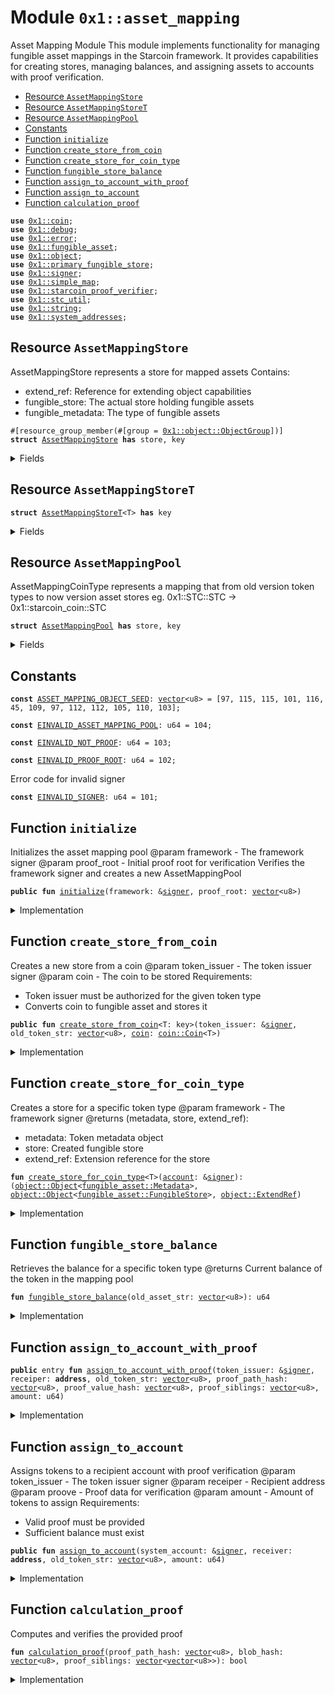 
<a id="0x1_asset_mapping"></a>

# Module `0x1::asset_mapping`

Asset Mapping Module
This module implements functionality for managing fungible asset mappings in the Starcoin framework.
It provides capabilities for creating stores, managing balances, and assigning assets to accounts
with proof verification.


-  [Resource `AssetMappingStore`](#0x1_asset_mapping_AssetMappingStore)
-  [Resource `AssetMappingStoreT`](#0x1_asset_mapping_AssetMappingStoreT)
-  [Resource `AssetMappingPool`](#0x1_asset_mapping_AssetMappingPool)
-  [Constants](#@Constants_0)
-  [Function `initialize`](#0x1_asset_mapping_initialize)
-  [Function `create_store_from_coin`](#0x1_asset_mapping_create_store_from_coin)
-  [Function `create_store_for_coin_type`](#0x1_asset_mapping_create_store_for_coin_type)
-  [Function `fungible_store_balance`](#0x1_asset_mapping_fungible_store_balance)
-  [Function `assign_to_account_with_proof`](#0x1_asset_mapping_assign_to_account_with_proof)
-  [Function `assign_to_account`](#0x1_asset_mapping_assign_to_account)
-  [Function `calculation_proof`](#0x1_asset_mapping_calculation_proof)


<pre><code><b>use</b> <a href="coin.md#0x1_coin">0x1::coin</a>;
<b>use</b> <a href="../../starcoin-stdlib/doc/debug.md#0x1_debug">0x1::debug</a>;
<b>use</b> <a href="../../move-stdlib/doc/error.md#0x1_error">0x1::error</a>;
<b>use</b> <a href="fungible_asset.md#0x1_fungible_asset">0x1::fungible_asset</a>;
<b>use</b> <a href="object.md#0x1_object">0x1::object</a>;
<b>use</b> <a href="primary_fungible_store.md#0x1_primary_fungible_store">0x1::primary_fungible_store</a>;
<b>use</b> <a href="../../move-stdlib/doc/signer.md#0x1_signer">0x1::signer</a>;
<b>use</b> <a href="../../starcoin-stdlib/doc/simple_map.md#0x1_simple_map">0x1::simple_map</a>;
<b>use</b> <a href="starcoin_proof.md#0x1_starcoin_proof_verifier">0x1::starcoin_proof_verifier</a>;
<b>use</b> <a href="stc_util.md#0x1_stc_util">0x1::stc_util</a>;
<b>use</b> <a href="../../move-stdlib/doc/string.md#0x1_string">0x1::string</a>;
<b>use</b> <a href="system_addresses.md#0x1_system_addresses">0x1::system_addresses</a>;
</code></pre>



<a id="0x1_asset_mapping_AssetMappingStore"></a>

## Resource `AssetMappingStore`

AssetMappingStore represents a store for mapped assets
Contains:
- extend_ref: Reference for extending object capabilities
- fungible_store: The actual store holding fungible assets
- fungible_metadata: The type of fungible assets


<pre><code>#[resource_group_member(#[group = <a href="object.md#0x1_object_ObjectGroup">0x1::object::ObjectGroup</a>])]
<b>struct</b> <a href="asset_mapping.md#0x1_asset_mapping_AssetMappingStore">AssetMappingStore</a> <b>has</b> store, key
</code></pre>



<details>
<summary>Fields</summary>


<dl>
<dt>
<code>extend_ref: <a href="object.md#0x1_object_ExtendRef">object::ExtendRef</a></code>
</dt>
<dd>

</dd>
<dt>
<code>fungible_store: <a href="object.md#0x1_object_Object">object::Object</a>&lt;<a href="fungible_asset.md#0x1_fungible_asset_FungibleStore">fungible_asset::FungibleStore</a>&gt;</code>
</dt>
<dd>

</dd>
<dt>
<code>metadata: <a href="object.md#0x1_object_Object">object::Object</a>&lt;<a href="fungible_asset.md#0x1_fungible_asset_Metadata">fungible_asset::Metadata</a>&gt;</code>
</dt>
<dd>

</dd>
</dl>


</details>

<a id="0x1_asset_mapping_AssetMappingStoreT"></a>

## Resource `AssetMappingStoreT`



<pre><code><b>struct</b> <a href="asset_mapping.md#0x1_asset_mapping_AssetMappingStoreT">AssetMappingStoreT</a>&lt;T&gt; <b>has</b> key
</code></pre>



<details>
<summary>Fields</summary>


<dl>
<dt>
<code><a href="coin.md#0x1_coin">coin</a>: <a href="coin.md#0x1_coin_Coin">coin::Coin</a>&lt;T&gt;</code>
</dt>
<dd>

</dd>
<dt>
<code>old_path_str: <a href="../../move-stdlib/doc/vector.md#0x1_vector">vector</a>&lt;u8&gt;</code>
</dt>
<dd>

</dd>
</dl>


</details>

<a id="0x1_asset_mapping_AssetMappingPool"></a>

## Resource `AssetMappingPool`

AssetMappingCoinType represents a mapping that from old version token types to now version asset stores
eg. 0x1::STC::STC -> 0x1::starcoin_coin::STC


<pre><code><b>struct</b> <a href="asset_mapping.md#0x1_asset_mapping_AssetMappingPool">AssetMappingPool</a> <b>has</b> store, key
</code></pre>



<details>
<summary>Fields</summary>


<dl>
<dt>
<code>proof_root: <a href="../../move-stdlib/doc/vector.md#0x1_vector">vector</a>&lt;u8&gt;</code>
</dt>
<dd>

</dd>
<dt>
<code>token_mapping: <a href="../../starcoin-stdlib/doc/simple_map.md#0x1_simple_map_SimpleMap">simple_map::SimpleMap</a>&lt;<a href="../../move-stdlib/doc/string.md#0x1_string_String">string::String</a>, <b>address</b>&gt;</code>
</dt>
<dd>

</dd>
</dl>


</details>

<a id="@Constants_0"></a>

## Constants


<a id="0x1_asset_mapping_ASSET_MAPPING_OBJECT_SEED"></a>



<pre><code><b>const</b> <a href="asset_mapping.md#0x1_asset_mapping_ASSET_MAPPING_OBJECT_SEED">ASSET_MAPPING_OBJECT_SEED</a>: <a href="../../move-stdlib/doc/vector.md#0x1_vector">vector</a>&lt;u8&gt; = [97, 115, 115, 101, 116, 45, 109, 97, 112, 112, 105, 110, 103];
</code></pre>



<a id="0x1_asset_mapping_EINVALID_ASSET_MAPPING_POOL"></a>



<pre><code><b>const</b> <a href="asset_mapping.md#0x1_asset_mapping_EINVALID_ASSET_MAPPING_POOL">EINVALID_ASSET_MAPPING_POOL</a>: u64 = 104;
</code></pre>



<a id="0x1_asset_mapping_EINVALID_NOT_PROOF"></a>



<pre><code><b>const</b> <a href="asset_mapping.md#0x1_asset_mapping_EINVALID_NOT_PROOF">EINVALID_NOT_PROOF</a>: u64 = 103;
</code></pre>



<a id="0x1_asset_mapping_EINVALID_PROOF_ROOT"></a>



<pre><code><b>const</b> <a href="asset_mapping.md#0x1_asset_mapping_EINVALID_PROOF_ROOT">EINVALID_PROOF_ROOT</a>: u64 = 102;
</code></pre>



<a id="0x1_asset_mapping_EINVALID_SIGNER"></a>

Error code for invalid signer


<pre><code><b>const</b> <a href="asset_mapping.md#0x1_asset_mapping_EINVALID_SIGNER">EINVALID_SIGNER</a>: u64 = 101;
</code></pre>



<a id="0x1_asset_mapping_initialize"></a>

## Function `initialize`

Initializes the asset mapping pool
@param framework - The framework signer
@param proof_root - Initial proof root for verification
Verifies the framework signer and creates a new AssetMappingPool


<pre><code><b>public</b> <b>fun</b> <a href="asset_mapping.md#0x1_asset_mapping_initialize">initialize</a>(framework: &<a href="../../move-stdlib/doc/signer.md#0x1_signer">signer</a>, proof_root: <a href="../../move-stdlib/doc/vector.md#0x1_vector">vector</a>&lt;u8&gt;)
</code></pre>



<details>
<summary>Implementation</summary>


<pre><code><b>public</b> <b>fun</b> <a href="asset_mapping.md#0x1_asset_mapping_initialize">initialize</a>(framework: &<a href="../../move-stdlib/doc/signer.md#0x1_signer">signer</a>, proof_root: <a href="../../move-stdlib/doc/vector.md#0x1_vector">vector</a>&lt;u8&gt;){
    <b>assert</b>!(
        <a href="../../move-stdlib/doc/signer.md#0x1_signer_address_of">signer::address_of</a>(framework) == <a href="system_addresses.md#0x1_system_addresses_get_starcoin_framework">system_addresses::get_starcoin_framework</a>(),
        <a href="../../move-stdlib/doc/error.md#0x1_error_unauthenticated">error::unauthenticated</a>(<a href="asset_mapping.md#0x1_asset_mapping_EINVALID_SIGNER">EINVALID_SIGNER</a>)
    );
    <b>move_to</b>(framework, <a href="asset_mapping.md#0x1_asset_mapping_AssetMappingPool">AssetMappingPool</a> {
        token_mapping: <a href="../../starcoin-stdlib/doc/simple_map.md#0x1_simple_map_new">simple_map::new</a>(),
        proof_root,
    });
}
</code></pre>



</details>

<a id="0x1_asset_mapping_create_store_from_coin"></a>

## Function `create_store_from_coin`

Creates a new store from a coin
@param token_issuer - The token issuer signer
@param coin - The coin to be stored
Requirements:
- Token issuer must be authorized for the given token type
- Converts coin to fungible asset and stores it


<pre><code><b>public</b> <b>fun</b> <a href="asset_mapping.md#0x1_asset_mapping_create_store_from_coin">create_store_from_coin</a>&lt;T: key&gt;(token_issuer: &<a href="../../move-stdlib/doc/signer.md#0x1_signer">signer</a>, old_token_str: <a href="../../move-stdlib/doc/vector.md#0x1_vector">vector</a>&lt;u8&gt;, <a href="coin.md#0x1_coin">coin</a>: <a href="coin.md#0x1_coin_Coin">coin::Coin</a>&lt;T&gt;)
</code></pre>



<details>
<summary>Implementation</summary>


<pre><code><b>public</b> <b>fun</b> <a href="asset_mapping.md#0x1_asset_mapping_create_store_from_coin">create_store_from_coin</a>&lt;T: key&gt;(
    token_issuer: &<a href="../../move-stdlib/doc/signer.md#0x1_signer">signer</a>,
    old_token_str: <a href="../../move-stdlib/doc/vector.md#0x1_vector">vector</a>&lt;u8&gt;,
    <a href="coin.md#0x1_coin">coin</a>: <a href="coin.md#0x1_coin_Coin">coin::Coin</a>&lt;T&gt;
) <b>acquires</b> <a href="asset_mapping.md#0x1_asset_mapping_AssetMappingPool">AssetMappingPool</a> {
    <a href="../../starcoin-stdlib/doc/debug.md#0x1_debug_print">debug::print</a>(&<a href="../../move-stdlib/doc/string.md#0x1_string_utf8">string::utf8</a>(b"<a href="asset_mapping.md#0x1_asset_mapping_create_store_from_coin">asset_mapping::create_store_from_coin</a> | entered"));

    <b>let</b> token_issuer_addr = <a href="../../move-stdlib/doc/signer.md#0x1_signer_address_of">signer::address_of</a>(token_issuer);
    <b>assert</b>!(
        token_issuer_addr == <a href="stc_util.md#0x1_stc_util_token_issuer">stc_util::token_issuer</a>&lt;T&gt;(),
        <a href="../../move-stdlib/doc/error.md#0x1_error_unauthenticated">error::unauthenticated</a>(<a href="asset_mapping.md#0x1_asset_mapping_EINVALID_SIGNER">EINVALID_SIGNER</a>)
    );

    <a href="../../starcoin-stdlib/doc/debug.md#0x1_debug_print">debug::print</a>(&<a href="../../move-stdlib/doc/string.md#0x1_string_utf8">string::utf8</a>(b"<a href="asset_mapping.md#0x1_asset_mapping_create_store_from_coin">asset_mapping::create_store_from_coin</a> | coin_to_fungible_asset"));

    <b>let</b> <a href="fungible_asset.md#0x1_fungible_asset">fungible_asset</a> = <a href="coin.md#0x1_coin_coin_to_fungible_asset">coin::coin_to_fungible_asset</a>(<a href="coin.md#0x1_coin">coin</a>);

    <b>let</b> (
        metadata,
        fungible_store,
        extend_ref
    ) = <a href="asset_mapping.md#0x1_asset_mapping_create_store_for_coin_type">create_store_for_coin_type</a>&lt;T&gt;(token_issuer);

    <a href="../../starcoin-stdlib/doc/debug.md#0x1_debug_print">debug::print</a>(&<a href="../../move-stdlib/doc/string.md#0x1_string_utf8">string::utf8</a>(b"<a href="asset_mapping.md#0x1_asset_mapping_create_store_from_coin">asset_mapping::create_store_from_coin</a> | created token store"));
    <a href="../../starcoin-stdlib/doc/debug.md#0x1_debug_print">debug::print</a>(&fungible_store);

    <a href="fungible_asset.md#0x1_fungible_asset_deposit">fungible_asset::deposit</a>(fungible_store, <a href="fungible_asset.md#0x1_fungible_asset">fungible_asset</a>);

    // Add token mapping <a href="coin.md#0x1_coin">coin</a> type
    <b>let</b> asset_coin_type =
        <b>borrow_global_mut</b>&lt;<a href="asset_mapping.md#0x1_asset_mapping_AssetMappingPool">AssetMappingPool</a>&gt;(<a href="system_addresses.md#0x1_system_addresses_get_starcoin_framework">system_addresses::get_starcoin_framework</a>());

    <b>let</b> store_constructor_ref = &<a href="object.md#0x1_object_create_object">object::create_object</a>(<a href="system_addresses.md#0x1_system_addresses_get_core_resource_address">system_addresses::get_core_resource_address</a>());
    <b>let</b> store_signer = &<a href="object.md#0x1_object_generate_signer">object::generate_signer</a>(store_constructor_ref);
    <b>move_to</b>(store_signer, <a href="asset_mapping.md#0x1_asset_mapping_AssetMappingStore">AssetMappingStore</a> {
        extend_ref,
        fungible_store,
        metadata,
    });

    <a href="../../starcoin-stdlib/doc/simple_map.md#0x1_simple_map_add">simple_map::add</a>(
        &<b>mut</b> asset_coin_type.token_mapping,
        <a href="../../move-stdlib/doc/string.md#0x1_string_utf8">string::utf8</a>(old_token_str),
        <a href="object.md#0x1_object_address_from_constructor_ref">object::address_from_constructor_ref</a>(store_constructor_ref),
    );

    <a href="../../starcoin-stdlib/doc/debug.md#0x1_debug_print">debug::print</a>(&<a href="../../move-stdlib/doc/string.md#0x1_string_utf8">string::utf8</a>(b"<a href="asset_mapping.md#0x1_asset_mapping_create_store_from_coin">asset_mapping::create_store_from_coin</a> | exited"));
}
</code></pre>



</details>

<a id="0x1_asset_mapping_create_store_for_coin_type"></a>

## Function `create_store_for_coin_type`

Creates a store for a specific token type
@param framework - The framework signer
@returns (metadata, store, extend_ref):
- metadata: Token metadata object
- store: Created fungible store
- extend_ref: Extension reference for the store


<pre><code><b>fun</b> <a href="asset_mapping.md#0x1_asset_mapping_create_store_for_coin_type">create_store_for_coin_type</a>&lt;T&gt;(<a href="account.md#0x1_account">account</a>: &<a href="../../move-stdlib/doc/signer.md#0x1_signer">signer</a>): (<a href="object.md#0x1_object_Object">object::Object</a>&lt;<a href="fungible_asset.md#0x1_fungible_asset_Metadata">fungible_asset::Metadata</a>&gt;, <a href="object.md#0x1_object_Object">object::Object</a>&lt;<a href="fungible_asset.md#0x1_fungible_asset_FungibleStore">fungible_asset::FungibleStore</a>&gt;, <a href="object.md#0x1_object_ExtendRef">object::ExtendRef</a>)
</code></pre>



<details>
<summary>Implementation</summary>


<pre><code><b>fun</b> <a href="asset_mapping.md#0x1_asset_mapping_create_store_for_coin_type">create_store_for_coin_type</a>&lt;T&gt;(<a href="account.md#0x1_account">account</a>: &<a href="../../move-stdlib/doc/signer.md#0x1_signer">signer</a>): (Object&lt;Metadata&gt;, Object&lt;FungibleStore&gt;, ExtendRef) {
    <a href="../../starcoin-stdlib/doc/debug.md#0x1_debug_print">debug::print</a>(&std::string::utf8(b"asset_mapping::create_store_for_type | entered"));

    <b>let</b> metadata = <a href="coin.md#0x1_coin_ensure_paired_metadata">coin::ensure_paired_metadata</a>&lt;T&gt;();
    <b>let</b> construct_ref = <a href="object.md#0x1_object_create_object_from_account">object::create_object_from_account</a>(<a href="account.md#0x1_account">account</a>);

    <b>let</b> store = <a href="fungible_asset.md#0x1_fungible_asset_create_store">fungible_asset::create_store</a>(&construct_ref, metadata);

    // Generate extend reference
    <b>let</b> extend_ref = <a href="object.md#0x1_object_generate_extend_ref">object::generate_extend_ref</a>(&construct_ref);
    <a href="../../starcoin-stdlib/doc/debug.md#0x1_debug_print">debug::print</a>(&std::string::utf8(b"asset_mapping::create_store_for_type | exited"));

    (metadata, store, extend_ref)
}
</code></pre>



</details>

<a id="0x1_asset_mapping_fungible_store_balance"></a>

## Function `fungible_store_balance`

Retrieves the balance for a specific token type
@returns Current balance of the token in the mapping pool


<pre><code><b>fun</b> <a href="asset_mapping.md#0x1_asset_mapping_fungible_store_balance">fungible_store_balance</a>(old_asset_str: <a href="../../move-stdlib/doc/vector.md#0x1_vector">vector</a>&lt;u8&gt;): u64
</code></pre>



<details>
<summary>Implementation</summary>


<pre><code><b>fun</b> <a href="asset_mapping.md#0x1_asset_mapping_fungible_store_balance">fungible_store_balance</a>(old_asset_str: <a href="../../move-stdlib/doc/vector.md#0x1_vector">vector</a>&lt;u8&gt;): u64 <b>acquires</b> <a href="asset_mapping.md#0x1_asset_mapping_AssetMappingPool">AssetMappingPool</a>, <a href="asset_mapping.md#0x1_asset_mapping_AssetMappingStore">AssetMappingStore</a> {
    <b>let</b> pool = <b>borrow_global</b>&lt;<a href="asset_mapping.md#0x1_asset_mapping_AssetMappingPool">AssetMappingPool</a>&gt;(<a href="system_addresses.md#0x1_system_addresses_get_starcoin_framework">system_addresses::get_starcoin_framework</a>());
    <b>let</b> store_object_addr = <a href="../../starcoin-stdlib/doc/simple_map.md#0x1_simple_map_borrow">simple_map::borrow</a>(&pool.token_mapping, &<a href="../../move-stdlib/doc/string.md#0x1_string_utf8">string::utf8</a>(old_asset_str));
    <b>let</b> mapping_store = <b>borrow_global</b>&lt;<a href="asset_mapping.md#0x1_asset_mapping_AssetMappingStore">AssetMappingStore</a>&gt;(*store_object_addr);
    <a href="fungible_asset.md#0x1_fungible_asset_balance">fungible_asset::balance</a>(mapping_store.fungible_store)
}
</code></pre>



</details>

<a id="0x1_asset_mapping_assign_to_account_with_proof"></a>

## Function `assign_to_account_with_proof`



<pre><code><b>public</b> entry <b>fun</b> <a href="asset_mapping.md#0x1_asset_mapping_assign_to_account_with_proof">assign_to_account_with_proof</a>(token_issuer: &<a href="../../move-stdlib/doc/signer.md#0x1_signer">signer</a>, receiper: <b>address</b>, old_token_str: <a href="../../move-stdlib/doc/vector.md#0x1_vector">vector</a>&lt;u8&gt;, proof_path_hash: <a href="../../move-stdlib/doc/vector.md#0x1_vector">vector</a>&lt;u8&gt;, proof_value_hash: <a href="../../move-stdlib/doc/vector.md#0x1_vector">vector</a>&lt;u8&gt;, proof_siblings: <a href="../../move-stdlib/doc/vector.md#0x1_vector">vector</a>&lt;u8&gt;, amount: u64)
</code></pre>



<details>
<summary>Implementation</summary>


<pre><code><b>public</b> entry <b>fun</b> <a href="asset_mapping.md#0x1_asset_mapping_assign_to_account_with_proof">assign_to_account_with_proof</a>(
    token_issuer: &<a href="../../move-stdlib/doc/signer.md#0x1_signer">signer</a>,
    receiper: <b>address</b>,
    old_token_str: <a href="../../move-stdlib/doc/vector.md#0x1_vector">vector</a>&lt;u8&gt;,
    proof_path_hash: <a href="../../move-stdlib/doc/vector.md#0x1_vector">vector</a>&lt;u8&gt;,
    proof_value_hash: <a href="../../move-stdlib/doc/vector.md#0x1_vector">vector</a>&lt;u8&gt;,
    proof_siblings: <a href="../../move-stdlib/doc/vector.md#0x1_vector">vector</a>&lt;u8&gt;,
    amount: u64
) <b>acquires</b> <a href="asset_mapping.md#0x1_asset_mapping_AssetMappingPool">AssetMappingPool</a>, <a href="asset_mapping.md#0x1_asset_mapping_AssetMappingStore">AssetMappingStore</a> {
    <b>assert</b>!(
        <b>exists</b>&lt;<a href="asset_mapping.md#0x1_asset_mapping_AssetMappingPool">AssetMappingPool</a>&gt;(<a href="system_addresses.md#0x1_system_addresses_get_starcoin_framework">system_addresses::get_starcoin_framework</a>()),
        <a href="../../move-stdlib/doc/error.md#0x1_error_invalid_state">error::invalid_state</a>(<a href="asset_mapping.md#0x1_asset_mapping_EINVALID_PROOF_ROOT">EINVALID_PROOF_ROOT</a>)
    );

    // Verify that the token type of the request mapping is the passed-in verification type
    <b>assert</b>!(
        <a href="asset_mapping.md#0x1_asset_mapping_calculation_proof">calculation_proof</a>(proof_path_hash, proof_value_hash, <a href="starcoin_proof.md#0x1_starcoin_proof_verifier_split">starcoin_proof_verifier::split</a>(proof_siblings)),
        <a href="../../move-stdlib/doc/error.md#0x1_error_unauthenticated">error::unauthenticated</a>(<a href="asset_mapping.md#0x1_asset_mapping_EINVALID_NOT_PROOF">EINVALID_NOT_PROOF</a>)
    );

    <a href="asset_mapping.md#0x1_asset_mapping_assign_to_account">assign_to_account</a>(token_issuer, receiper, old_token_str, amount);
}
</code></pre>



</details>

<a id="0x1_asset_mapping_assign_to_account"></a>

## Function `assign_to_account`

Assigns tokens to a recipient account with proof verification
@param token_issuer - The token issuer signer
@param receiper - Recipient address
@param proove - Proof data for verification
@param amount - Amount of tokens to assign
Requirements:
- Valid proof must be provided
- Sufficient balance must exist


<pre><code><b>public</b> <b>fun</b> <a href="asset_mapping.md#0x1_asset_mapping_assign_to_account">assign_to_account</a>(system_account: &<a href="../../move-stdlib/doc/signer.md#0x1_signer">signer</a>, receiver: <b>address</b>, old_token_str: <a href="../../move-stdlib/doc/vector.md#0x1_vector">vector</a>&lt;u8&gt;, amount: u64)
</code></pre>



<details>
<summary>Implementation</summary>


<pre><code><b>public</b> <b>fun</b> <a href="asset_mapping.md#0x1_asset_mapping_assign_to_account">assign_to_account</a>(
    system_account: &<a href="../../move-stdlib/doc/signer.md#0x1_signer">signer</a>,
    receiver: <b>address</b>,
    old_token_str: <a href="../../move-stdlib/doc/vector.md#0x1_vector">vector</a>&lt;u8&gt;,
    amount: u64
) <b>acquires</b> <a href="asset_mapping.md#0x1_asset_mapping_AssetMappingPool">AssetMappingPool</a>, <a href="asset_mapping.md#0x1_asset_mapping_AssetMappingStore">AssetMappingStore</a> {
    <a href="../../starcoin-stdlib/doc/debug.md#0x1_debug_print">debug::print</a>(&<a href="../../move-stdlib/doc/string.md#0x1_string_utf8">string::utf8</a>(b"<a href="asset_mapping.md#0x1_asset_mapping_assign_to_account">asset_mapping::assign_to_account</a> | entered"));

    <b>let</b> account_addr = <a href="../../move-stdlib/doc/signer.md#0x1_signer_address_of">signer::address_of</a>(system_account);
    <b>assert</b>!(
        <a href="system_addresses.md#0x1_system_addresses_is_starcoin_framework_address">system_addresses::is_starcoin_framework_address</a>(account_addr) ||
            <a href="system_addresses.md#0x1_system_addresses_is_core_resource_address">system_addresses::is_core_resource_address</a>(account_addr),
        <a href="asset_mapping.md#0x1_asset_mapping_EINVALID_SIGNER">EINVALID_SIGNER</a>
    );

    <b>assert</b>!(
        <b>exists</b>&lt;<a href="asset_mapping.md#0x1_asset_mapping_AssetMappingPool">AssetMappingPool</a>&gt;(<a href="system_addresses.md#0x1_system_addresses_get_starcoin_framework">system_addresses::get_starcoin_framework</a>()),
        <a href="../../move-stdlib/doc/error.md#0x1_error_invalid_state">error::invalid_state</a>(<a href="asset_mapping.md#0x1_asset_mapping_EINVALID_ASSET_MAPPING_POOL">EINVALID_ASSET_MAPPING_POOL</a>)
    );

    <b>let</b> coin_type_mapping =
        <b>borrow_global_mut</b>&lt;<a href="asset_mapping.md#0x1_asset_mapping_AssetMappingPool">AssetMappingPool</a>&gt;(<a href="system_addresses.md#0x1_system_addresses_get_starcoin_framework">system_addresses::get_starcoin_framework</a>());
    <a href="../../starcoin-stdlib/doc/debug.md#0x1_debug_print">debug::print</a>(&<a href="../../move-stdlib/doc/string.md#0x1_string_utf8">string::utf8</a>(b"<a href="asset_mapping.md#0x1_asset_mapping_assign_to_account">asset_mapping::assign_to_account</a> | coin_type_mapping"));
    <a href="../../starcoin-stdlib/doc/debug.md#0x1_debug_print">debug::print</a>(&coin_type_mapping.token_mapping);

    <b>let</b> mapping_store_addr = <a href="../../starcoin-stdlib/doc/simple_map.md#0x1_simple_map_borrow">simple_map::borrow</a>(&coin_type_mapping.token_mapping, &<a href="../../move-stdlib/doc/string.md#0x1_string_utf8">string::utf8</a>(old_token_str));
    <a href="../../starcoin-stdlib/doc/debug.md#0x1_debug_print">debug::print</a>(mapping_store_addr);
    <b>let</b> mapping_store = <b>borrow_global</b>&lt;<a href="asset_mapping.md#0x1_asset_mapping_AssetMappingStore">AssetMappingStore</a>&gt;(*mapping_store_addr);

    // <a href="../../starcoin-stdlib/doc/debug.md#0x1_debug_print">debug::print</a>(&<a href="../../move-stdlib/doc/string.md#0x1_string_utf8">string::utf8</a>(b"<a href="asset_mapping.md#0x1_asset_mapping_assign_to_account">asset_mapping::assign_to_account</a> | metadata"));
    // <a href="../../starcoin-stdlib/doc/debug.md#0x1_debug_print">debug::print</a>(&<a href="fungible_asset.md#0x1_fungible_asset_is_frozen">fungible_asset::is_frozen</a>(mapping_store.fungible_store));

    <a href="../../starcoin-stdlib/doc/debug.md#0x1_debug_print">debug::print</a>(&<a href="../../move-stdlib/doc/string.md#0x1_string_utf8">string::utf8</a>(b"<a href="asset_mapping.md#0x1_asset_mapping_assign_to_account">asset_mapping::assign_to_account</a> | <a href="fungible_asset.md#0x1_fungible_asset_withdraw">fungible_asset::withdraw</a>"));
    <b>let</b> mapping_fa = <a href="fungible_asset.md#0x1_fungible_asset_withdraw">fungible_asset::withdraw</a>(
        &<a href="object.md#0x1_object_generate_signer_for_extending">object::generate_signer_for_extending</a>(&mapping_store.extend_ref),
        mapping_store.fungible_store,
        amount
    );
    <a href="../../starcoin-stdlib/doc/debug.md#0x1_debug_print">debug::print</a>(&<a href="../../move-stdlib/doc/string.md#0x1_string_utf8">string::utf8</a>(b"<a href="asset_mapping.md#0x1_asset_mapping_assign_to_account">asset_mapping::assign_to_account</a> | Getting receiver fungible store: "));

    <b>let</b> target_store =
        <a href="primary_fungible_store.md#0x1_primary_fungible_store_ensure_primary_store_exists">primary_fungible_store::ensure_primary_store_exists</a>(receiver, mapping_store.metadata);

    <a href="fungible_asset.md#0x1_fungible_asset_deposit">fungible_asset::deposit</a>(target_store, mapping_fa);
    <a href="../../starcoin-stdlib/doc/debug.md#0x1_debug_print">debug::print</a>(&<a href="../../move-stdlib/doc/string.md#0x1_string_utf8">string::utf8</a>(b"<a href="asset_mapping.md#0x1_asset_mapping_assign_to_account">asset_mapping::assign_to_account</a> | exited"));
}
</code></pre>



</details>

<a id="0x1_asset_mapping_calculation_proof"></a>

## Function `calculation_proof`

Computes and verifies the provided proof


<pre><code><b>fun</b> <a href="asset_mapping.md#0x1_asset_mapping_calculation_proof">calculation_proof</a>(proof_path_hash: <a href="../../move-stdlib/doc/vector.md#0x1_vector">vector</a>&lt;u8&gt;, blob_hash: <a href="../../move-stdlib/doc/vector.md#0x1_vector">vector</a>&lt;u8&gt;, proof_siblings: <a href="../../move-stdlib/doc/vector.md#0x1_vector">vector</a>&lt;<a href="../../move-stdlib/doc/vector.md#0x1_vector">vector</a>&lt;u8&gt;&gt;): bool
</code></pre>



<details>
<summary>Implementation</summary>


<pre><code><b>fun</b> <a href="asset_mapping.md#0x1_asset_mapping_calculation_proof">calculation_proof</a>(
    proof_path_hash: <a href="../../move-stdlib/doc/vector.md#0x1_vector">vector</a>&lt;u8&gt;,
    blob_hash: <a href="../../move-stdlib/doc/vector.md#0x1_vector">vector</a>&lt;u8&gt;,
    proof_siblings: <a href="../../move-stdlib/doc/vector.md#0x1_vector">vector</a>&lt;<a href="../../move-stdlib/doc/vector.md#0x1_vector">vector</a>&lt;u8&gt;&gt;
): bool <b>acquires</b> <a href="asset_mapping.md#0x1_asset_mapping_AssetMappingPool">AssetMappingPool</a> {
    <b>let</b> expect_proof_root =
        <b>borrow_global_mut</b>&lt;<a href="asset_mapping.md#0x1_asset_mapping_AssetMappingPool">AssetMappingPool</a>&gt;(<a href="system_addresses.md#0x1_system_addresses_get_starcoin_framework">system_addresses::get_starcoin_framework</a>()).proof_root;
    <b>let</b> actual_root = <a href="starcoin_proof.md#0x1_starcoin_proof_verifier_computer_root_hash">starcoin_proof_verifier::computer_root_hash</a>(
        proof_path_hash,
        blob_hash,
        proof_siblings
    );
    expect_proof_root == actual_root
}
</code></pre>



</details>


[move-book]: https://starcoin.dev/move/book/SUMMARY
